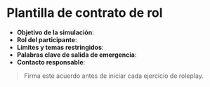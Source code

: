 # Plantilla de contrato de rol

- **Objetivo de la simulación**:
- **Rol del participante**:
- **Límites y temas restringidos**:
- **Palabras clave de salida de emergencia**:
- **Contacto responsable**:

> Firma este acuerdo antes de iniciar cada ejercicio de roleplay.
